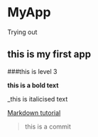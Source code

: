 # MyApp
Trying out 

## this is my first app

###this is level 3 

**this is a bold text**

_this is italicised text

[Markdown tutorial](https://guides.github.com/features/mastering-markdown/)

>this is a commit
